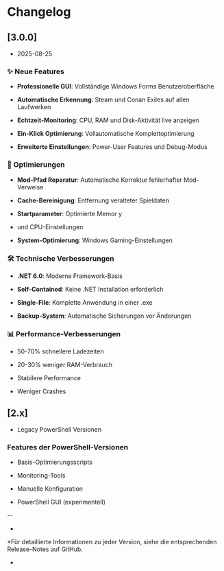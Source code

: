 # Changelog



## [3.0.0] 

- 2025-08-25




### ✨ Neue Features


- **Professionelle GUI**: Vollständige Windows Forms Benutzeroberfläche


- **Automatische Erkennung**: Steam und Conan Exiles auf allen Laufwerken


- **Echtzeit-Monitoring**: CPU, RAM und Disk-Aktivität live anzeigen


- **Ein-Klick Optimierung**: Vollautomatische Komplettoptimierung


- **Erweiterte Einstellungen**: Power-User Features und Debug-Modus



### 🚀 Optimierungen


- **Mod-Pfad Reparatur**: Automatische Korrektur fehlerhafter Mod-Verweise


- **Cache-Bereinigung**: Entfernung veralteter Spieldaten


- **Startparameter**: Optimierte Memor
y

- und CPU-Einstellungen


- **System-Optimierung**: Windows Gaming-Einstellungen



### 🛠️ Technische Verbesserungen


- **.NET 6.0**: Moderne Framework-Basis


- **Self-Contained**: Keine .NET Installation erforderlich


- **Single-File**: Komplette Anwendung in einer .exe


- **Backup-System**: Automatische Sicherungen vor Änderungen



### 📊 Performance-Verbesserungen


- 50-70% schnellere Ladezeiten


- 20-30% weniger RAM-Verbrauch


- Stabilere Performance


- Weniger Crashes



## [2.x] 

- Legacy PowerShell Versionen




### Features der PowerShell-Versionen


- Basis-Optimierungsscripts


- Monitoring-Tools


- Manuelle Konfiguration


- PowerShell GUI (experimentell)


--

-

*Für detaillierte Informationen zu jeder Version, siehe die entsprechenden Release-Notes auf GitHub.

*